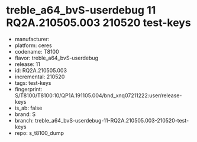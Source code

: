 # treble_a64_bvS-userdebug 11 RQ2A.210505.003 210520 test-keys
- manufacturer: 
- platform: ceres
- codename: T8100
- flavor: treble_a64_bvS-userdebug
- release: 11
- id: RQ2A.210505.003
- incremental: 210520
- tags: test-keys
- fingerprint: S/T8100/T8100:10/QP1A.191105.004/bnd_xnq07211222:user/release-keys
- is_ab: false
- brand: S
- branch: treble_a64_bvS-userdebug-11-RQ2A.210505.003-210520-test-keys
- repo: s_t8100_dump
